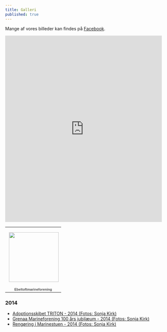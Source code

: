 ```yaml
---
title: Galleri
published: true
---
```


Mange af vores billeder kan findes på [Facebook](https://www.facebook.com/grenaamarineforening).

<iframe src="https://drive.google.com/embeddedfolderview?id=0BwKZbD8HG_2LQ3Jyd21ySXhWRmM#grid" style="width:100%; height:600px; border:0;"></iframe>

<table style="width:194px;"><tr><td align="center" style="height:194px;background:url(https://www.gstatic.com/pwa/s/v/lighthousefe_20160329.00_p0/transparent_album_background.gif) no-repeat left"><a href="https://picasaweb.google.com/104043326113258195410/Ebeltoftmarineforening?authuser=0&feat=embedwebsite"><img src="https://lh3.googleusercontent.com/-P4gpdiDzB0E/VwwA1haTkHE/AAAAAAAADXY/Tb8vgAc3TWs/s160-c-Ic42/Ebeltoftmarineforening" width="160" height="160" style="margin:1px 0 0 4px;"></a></td></tr><tr><td style="text-align:center;font-family:arial,sans-serif;font-size:11px"><a href="https://picasaweb.google.com/104043326113258195410/Ebeltoftmarineforening?authuser=0&feat=embedwebsite" style="color:#4D4D4D;font-weight:bold;text-decoration:none;">Ebeltoftmarineforening</a></td></tr></table>

### 2014
* [Adoptionsskibet TRITON - 2014  (Fotos: Sonja Kirk)](http://www.grenaamarineforening.dk/galleri_serie/Triton2014/index.html)
* [Grenaa Marineforening 100 års jubilæum - 2014  (Fotos: Sonja Kirk)](http://www.grenaamarineforening.dk/galleri_serie/Triton2014/index.html)
* [Rengøring i Marinestuen - 2014  (Fotos: Sonja Kirk)](http://www.grenaamarineforening.dk/galleri_serie/Triton2014/index.html)
